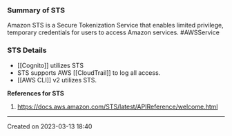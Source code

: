 ### Summary of STS
Amazon STS is a Secure Tokenization Service that enables limited privilege, temporary credentials for users to access Amazon services. #AWSService 
### STS Details
- [[Cognito]] utilizes STS
- STS supports AWS [[CloudTrail]] to log all access.
- [[AWS CLI]] v2 utilizes STS.

 **References for STS**
1. https://docs.aws.amazon.com/STS/latest/APIReference/welcome.html

---
Created on 2023-03-13 18:40